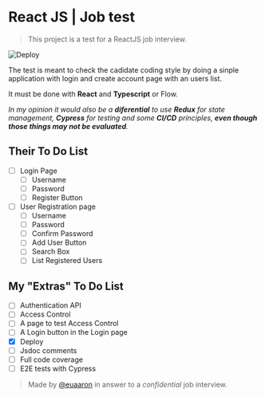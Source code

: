 # React JS | Job test

> This project is a test for a ReactJS job interview.

![Deploy](https://img.shields.io/github/deployments/euaaron/react-test/production?label=Vercel&logo=vercel&logoColor=white)


The test is meant to check the cadidate coding style by doing a sinple application with login and create account page with an users list.

It must be done with **React** and **Typescript** or Flow.

*In my opinion it would also be a **diferential** to use **Redux** for state management, **Cypress** for testing and some **CI/CD** principles, **even though those things may not be evaluated**.*

## Their To Do List

- [ ] Login Page
  - [ ] Username
  - [ ] Password
  - [ ] Register Button
- [ ] User Registration page
  - [ ] Username
  - [ ] Password
  - [ ] Confirm Password
  - [ ] Add User Button
  - [ ] Search Box
  - [ ] List Registered Users

## My "Extras" To Do List

- [ ] Authentication API
- [ ] Access Control
- [ ] A page to test Access Control
- [ ] A Login button in the Login page
- [x] Deploy
- [ ] Jsdoc comments
- [ ] Full code coverage
- [ ] E2E tests with Cypress

> Made by [@euaaron](https://github.com/euaaron) in answer to a *confidential* job interview.
